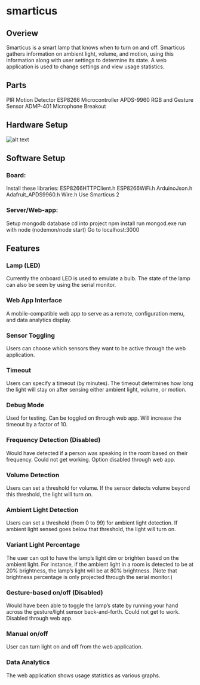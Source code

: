 # smarticus

## Overiew
Smarticus is a smart lamp that knows when to turn on and off. Smarticus gathers information on ambient light, volume, and motion, using this information along with user settings to determine its state. A web application is used to change settings and view usage statistics.

## Parts
PIR Motion Detector
ESP8266 Microcontroller
APDS-9960 RGB and Gesture Sensor
ADMP-401 Microphone Breakout


## Hardware Setup
![alt text](https://i.imgur.com/dDUgKmw.jpg "Crude photo of the hardware wired on a breadboard")

## Software Setup
### Board:
Install these libraries:
  ESP8266HTTPClient.h
  ESP8266WiFi.h
  ArduinoJson.h
  Adafruit_APDS9960.h
  Wire.h
Use Smarticus 2

### Server/Web-app:
Setup mongodb database
cd into project
npm install
run mongod.exe
run with node (nodemon/node start)
Go to localhost:3000


## Features
### Lamp (LED)
Currently the onboard LED is used to emulate a bulb. The state of the lamp can also be seen by using the serial monitor.

### Web App Interface
A mobile-compatible web app to serve as a remote, configuration menu, and data analytics display.	

### Sensor Toggling
Users can choose which sensors they want to be active through the web application.

### Timeout
Users can specify a timeout (by minutes). The timeout determines how long the light will stay on after sensing either ambient light, volume, or motion.

### Debug Mode
Used for testing. Can be toggled on through web app. Will increase the timeout by a factor of 10.

### Frequency Detection (Disabled)
Would have detected if a person was speaking in the room based on their frequency. Could not get working. Option disabled through web app.

### Volume Detection
Users can set a threshold for volume. If the sensor detects volume beyond this threshold, the light will turn on.

### Ambient Light Detection
Users can set a threshold (from 0 to 99) for ambient light detection. If ambient light sensed goes below that threshold, the light will turn on.

### Variant Light Percentage
The user can opt to have the lamp’s light dim or brighten based on the ambient light. For instance, if the ambient light in a room is detected to be at 20% brightness, the lamp’s light will be at 80% brightness. (Note that brightness percentage is only projected through the serial monitor.)

### Gesture-based on/off (Disabled)
Would have been able to toggle the lamp’s state by running your hand across the gesture/light sensor back-and-forth. Could not get to work. Disabled through web app.

### Manual on/off
User can turn light on and off from the web application.

### Data Analytics
The web application shows usage statistics as various graphs. 
